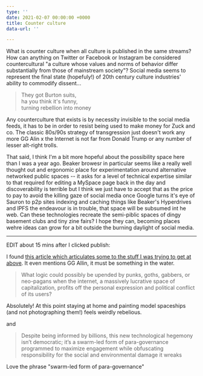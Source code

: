 ```yaml
---
type: ''
date: 2021-02-07 00:00:00 +0000
title: Counter culture
data-url: ''

---
```

What is counter culture when all culture is published in the same streams? How can anything on Twitter or Facebook or Instagram be considered countercultural "a culture whose values and norms of behavior differ substantially from those of mainstream society"? Social media seems to represent the final state (hopefuly!) of 20th century culture industries' ability to commodify dissent...

> They got Burton suits,  
> ha you think it's funny,  
> turning rebellion into money

Any counterculture that exists is by necessity invisible to the social media feeds, it has to be in order to resist being used to make money for Zuck and co. The classic 80s/90s strategy of transgression just doesn't work any more GG Alin x the Internet is not far from Donald Trump or any number of lesser alt-right trolls.

That said, I think I'm a bit more hopeful about the possibility space here than I was a year ago. Beaker browesr in particular seems like a really well thought out and ergonomic place for experimentation around alternative networked public spaces -- it asks for a level of technical expertise similar to that required for editing a MySpace page back in the day and discoverability is terrible but I think we just have to accept that as the price to pay to avoid the killing gaze of social media once Google turns it's eye of Sauron to p2p sites indexing and caching things like Beaker's Hyperdrives and IPFS the endeavour is in trouble, that space will be subsumed int he web. Can these technologies recreate the semi-piblic spaces of dingy basement clubs and tiny zine fairs? I hope they can, becoming places wehre ideas can grow for a bit outside the burning daylight of social media.

***

EDIT about 15 mins after I clicked publish:

I found [this article which articulates some to the stuff I was trying to get at above](https://www.documentjournal.com/2021/01/the-internet-didnt-kill-counterculture-you-just-wont-find-it-on-instagram/). It even mentions GG Allin, it must be something in the water.

>What logic could possibly be upended by punks, goths, gabbers, or neo-pagans when the internet, a massively lucrative space of capitalization, profits off the personal expression and political conflict of its users?

Absolutely! At this point staying at home and painting model spaceships (and not photographing them!) feels weirdly rebelious.

and

>Despite being informed by billions, this new technological hegemony isn’t democratic; it’s a swarm-led form of para-governance programmed to maximize engagement while obfuscating responsibility for the social and environmental damage it wreaks

Love the phrase "swarm-led form of para-governance"
